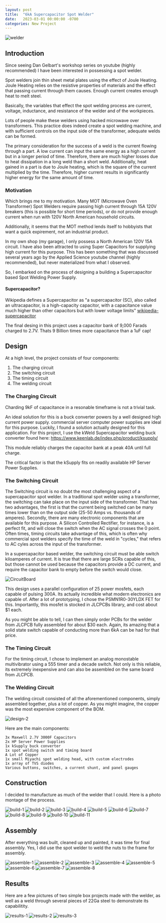 ```yaml
---
layout: post
title:  "6kA Supercapacitor Spot Welder"
date:   2023-03-01 00:00:00 -0700
categories: New Project
---
```

![welder](/assets/welder/welder.jpg)

## Introduction

Since seeing Dan Gelbart's workshop series on youtube (highly recommended)
I have been interested in possessing a spot welder. 

Spot welders join thin sheet metal plates using the effect of Joule Heating. 
Joule Heating relies on the resistive properties of materials and the effect that passing current through them causes. Enough current creates enough heat 
to melt steel. 

Basically, the variables that effect the spot welding process are current, 
voltage, inductance, and resistance of the welder and of the workpieces. 

Lots of people make these welders using hacked microwave over transformers. 
This practice does indeed create a spot welding machine, and with sufficient
controls on the input side of the transformer, adequate welds can be formed.

The primary consideration for the success of a weld is the current flowing 
through a part. A low current can input the same energy as a high current but
in a longer period of time. Therefore, there are much higher losses due to 
heat dissipation in a long weld than a short weld. Additionally, heat gained 
in a part is due to Joule heating, which is the square of the current
multiplied by the time. Therefore, higher current results in significantly 
higher energy for the same amount of time. 

### Motivation

Which brings me to my motivation. Many MOT (Microwave Oven Transformer) Spot
Welders require passing high current through 15A 120V breakers (this is possible for short time periods), 
or do not provide enough current when run with 120V North American household
circuits.

Additionally, it seems that the MOT method lends itself to hobbyists that 
want a quick expirement, not an industrial product. 

In my own shop (my garage), I only possess a North American 120V 15A circuit. 
I have also been attracted to using Super Capacitors for supplying high
current for this purpose. This has been something that was discussed several
years ago by the Applied Science youtube channel (highly recommended), but never
materialized from what I observed. 

So, I embarked on the process of designing a building a Supercapacitor based
Spot Welding Power Supply.

#### Supercapacitor? 

Wikipedia defines a Supercapacitor as "a supercapacitor (SC), also called an 
ultracapacitor, is a high-capacity capacitor, with a capacitance value much 
higher than other capacitors but with lower voltage limits" [wikipedia-supercapacitor]

The final desing in this project uses a capacitor bank of 9,000 Farads charged
to 2.7V. Thats 9 Billion times more capacitance than a 1uF cap! 

## Design

At a high level, the project consists of four components: 

1. The charging circuit
2. The switching circuit
3. The timing circuit
3. The welding circuit

### The Charging Circuit

Charding 9kF of capacitance in a resonable timeframe is not a trivial task. 

An ideal solution for this is a buck converter powers by a well designed high 
current power supply. commercial server computer power supplies are ideal for
this purpose. Luckily, I found a solution actually designed for this 
application. For this project, I use the kWeld Supercapacitor welding buck
converter found here: https://www.keenlab.de/index.php/product/ksupply/

This module reliably charges the capacitor bank at a peak 40A until full charge.

The critical factor is that the kSupply fits on readily available HP Server 
Power Supplies.

### The Switching Circuit

The Switching circuit is no doubt the most challenging aspect of a 
supercapacitor spot welder. In a traditional spot welder using a 
transformer, the switching can take place on the input side of the transformer.
That has two advantages, the first is that the current being switched can be 
many times lower than on the output side (25-50 Amps vs. thousands of amperes).
Secondly, there are many electronic components that are available for this 
purpose. A Silicon Controlled Rectifier, for instance, is a perfect fit, and
will close the switch when the AC signal crosses the 0 point. Often times, 
timing circuits take advantage of this, which is often why commercial spot 
welders specify the time of the weld in "cycles," that refers to AC cyles
across the input of the transformer. 

In a supercapacitor based welder, the switching circuit must be able
switch kiloamperes of current. It is true that there are large SCRs capable of
this, but those cannot be used because the capacitors provide a DC current, 
and require the capacitor bank to empty before the switch would close. 

![CircuitBoard](/assets/welder/CircuitBoard.JPG)

This design uses a parallel configuration of 25 power mosfets, each capable 
of pulsing 300A. Its actually incredible what modern electronics are capable
of. After a lot of prototyping, I chose the PSMN1R0-30YLDX FET for this. Importantly,
this mosfet is stocked in JLCPCBs library, and cost about $1 each. 

As you might be able to tell, I can then simply order PCBs for the welder
from JLCPCB fully assembled for about $30 each. Again, its amazing that 
a solid state switch capable of conducting more than 6kA can be had for that
price. 

### The Timing Circuit

For the timing circuit, I chose to implement an analog monostable multivibrator
using a 555 timer and a decade switch. Not only is this reliable, its 
extremely inexpensive and can also be assembled on the same board from 
JLCPCB. 

### The Welding Circuit

The welding circuit consisted of all the aforementioned components, simply 
assembled together, plus a lot of copper. As you might imagine, the copper was
the most expensive component of the BOM. 

![design-2](/assets/welder/design-2.jpg)

Here are the main components:

    3x Maxwell 2.7V 3000F Capacitors
    2x HP Server Power Supplies 
    1x kSupply buck converter
    1x spot welding switch and timing board
    A Lot of Copper
    1x small Miyachi spot welding head, with custom electrodes
    1x array of TVS diodes
    Various buttons, switches, a current shunt, and panel gauges

## Construction

I decided to manufacture as much of the welder that I could. Here is a photo 
montage of the process. 


![build-1](/assets/welder/build-1.JPG)
![build-2](/assets/welder/build-2.JPG)
![build-3](/assets/welder/build-3.JPG)
![build-4](/assets/welder/build-4.JPG)
![build-5](/assets/welder/build-5.JPG)
![build-6](/assets/welder/build-6.JPG)
![build-7](/assets/welder/build-7.JPG)
![build-8](/assets/welder/build-8.JPG)
![build-9](/assets/welder/build-9.JPG)
![build-10](/assets/welder/build-10.JPG)
![build-11](/assets/welder/build-11.JPG)

## Assembly

After everything was built, cleaned up and painted, it was time
for final assembly. Yes, I did use the spot welder to weld the 
nuts to the frame for assembly.


![assemble-1](/assets/welder/assemble-1.JPG)
![assemble-2](/assets/welder/assemble-2.JPG)
![assemble-3](/assets/welder/assemble-3.JPG)
![assemble-4](/assets/welder/assemble-4.JPG)
![assemble-5](/assets/welder/assemble-5.JPG)
![assemble-6](/assets/welder/assemble-6.JPG)
![assemble-7](/assets/welder/assemble-7.JPG)
![assemble-8](/assets/welder/assemble-8.JPG)

## Results

Here are a few pictures of two simple box projects made with the welder, 
as well as a weld through several pieces of 22Ga steel to demonstrate its
capabilitity. 


![results-1](/assets/welder/results-1.JPG)
![results-2](/assets/welder/results-2.JPG)
![results-3](/assets/welder/results-3.JPG)

[wikipedia-supercapacitor]: https://en.wikipedia.org/wiki/Supercapacitor
